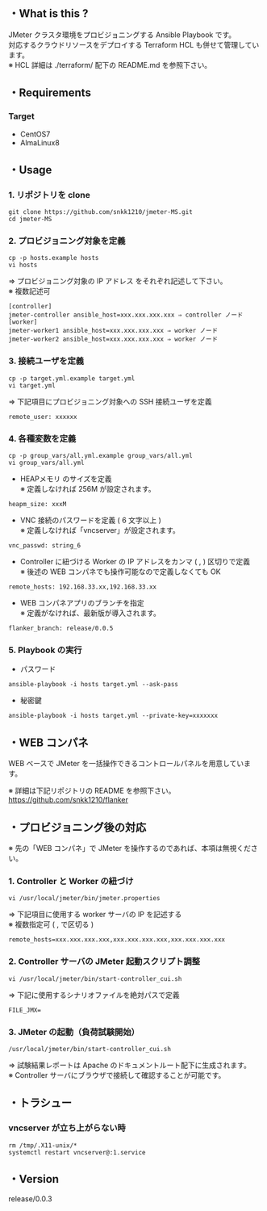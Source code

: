 ## ・What is this ?

JMeter クラスタ環境をプロビジョニングする Ansible Playbook です。  
対応するクラウドリソースをデプロイする Terraform HCL も併せて管理しています。  
※ HCL 詳細は ./terraform/ 配下の README.md を参照下さい。  

## ・Requirements

### Target
- CentOS7
- AlmaLinux8

## ・Usage
### 1. リポジトリを clone
```
git clone https://github.com/snkk1210/jmeter-MS.git
cd jmeter-MS
```

### 2. プロビジョニング対象を定義
```
cp -p hosts.example hosts
vi hosts
```
⇒ プロビジョニング対象の IP アドレス をそれぞれ記述して下さい。   
※ 複数記述可  

```
[controller] 
jmeter-controller ansible_host=xxx.xxx.xxx.xxx ⇒ controller ノード  
[worker]  
jmeter-worker1 ansible_host=xxx.xxx.xxx.xxx ⇒ worker ノード
jmeter-worker2 ansible_host=xxx.xxx.xxx.xxx ⇒ worker ノード
```

### 3. 接続ユーザを定義
```
cp -p target.yml.example target.yml
vi target.yml
```
⇒ 下記項目にプロビジョニング対象への SSH 接続ユーザを定義

```
remote_user: xxxxxx
```
### 4. 各種変数を定義

```
cp -p group_vars/all.yml.example group_vars/all.yml
vi group_vars/all.yml
```

- HEAPメモリ のサイズを定義  
※ 定義しなければ 256M が設定されます。
```
heapm_size: xxxM
```

- VNC 接続のパスワードを定義 ( 6 文字以上 )  
※ 定義しなければ「vncserver」が設定されます。
```
vnc_passwd: string_6
```

- Controller に紐づける Worker の IP アドレスをカンマ ( , ) 区切りで定義  
※ 後述の WEB コンパネでも操作可能なので定義しなくても OK
```
remote_hosts: 192.168.33.xx,192.168.33.xx
```

- WEB コンパネアプリのブランチを指定  
※ 定義がなければ、最新版が導入されます。
```
flanker_branch: release/0.0.5
```

### 5. Playbook の実行

- パスワード
```
ansible-playbook -i hosts target.yml --ask-pass
```

- 秘密鍵
```
ansible-playbook -i hosts target.yml --private-key=xxxxxxx
```

## ・WEB コンパネ

WEB ベースで JMeter を一括操作できるコントロールパネルを用意しています。  

※ 詳細は下記リポジトリの README を参照下さい。  
https://github.com/snkk1210/flanker


## ・プロビジョニング後の対応
※ 先の「WEB コンパネ」で JMeter を操作するのであれば、本項は無視ください。

### 1. Controller と Worker の紐づけ

```
vi /usr/local/jmeter/bin/jmeter.properties
```

⇒ 下記項目に使用する worker サーバの IP を記述する  
※ 複数指定可 ( , で区切る )

```
remote_hosts=xxx.xxx.xxx.xxx,xxx.xxx.xxx.xxx,xxx.xxx.xxx.xxx
```

### 2. Controller サーバの JMeter 起動スクリプト調整

```
vi /usr/local/jmeter/bin/start-controller_cui.sh
```
⇒ 下記に使用するシナリオファイルを絶対パスで定義

```
FILE_JMX=
```

### 3. JMeter の起動（負荷試験開始）

```
/usr/local/jmeter/bin/start-controller_cui.sh
```
⇒ 試験結果レポートは Apache のドキュメントルート配下に生成されます。  
※ Controller サーバにブラウザで接続して確認することが可能です。  

## ・トラシュー

### vncserver が立ち上がらない時

```
rm /tmp/.X11-unix/*
systemctl restart vncserver@:1.service
```

## ・Version

release/0.0.3
